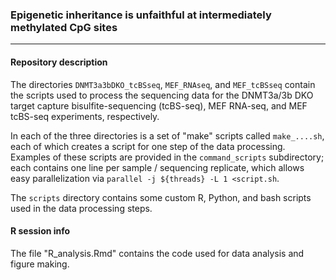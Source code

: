 ### Epigenetic inheritance is unfaithful at intermediately methylated CpG sites
---

#### Repository description
The directories `DNMT3a3bDKO_tcBSseq`, `MEF_RNAseq`, and `MEF_tcBSseq` contain the scripts used to process the sequencing data for the DNMT3a/3b DKO target capture bisulfite-sequencing (tcBS-seq), MEF RNA-seq, and MEF tcBS-seq experiments, respectively.

In each of the three directories is a set of "make" scripts called `make_....sh`, each of which creates a script for one step of the data processing. Examples of these scripts are provided in the `command_scripts` subdirectory; each contains one line per sample / sequencing replicate, which allows easy parallelization via `parallel -j ${threads} -L 1 <script.sh`.

The `scripts` directory contains some custom R, Python, and bash scripts used in the data processing steps.

#### R session info
The file "R_analysis.Rmd" contains the code used for data analysis and figure making.
